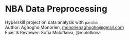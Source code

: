 # NBA Data Preprocessing
Hyperskill project on data analysis with `pandas`  
Author: Aghogho Monorien, monorienaghogho@gmail.com  
Fixer & Reviewer: Sofia Molotkova, @molotkova
